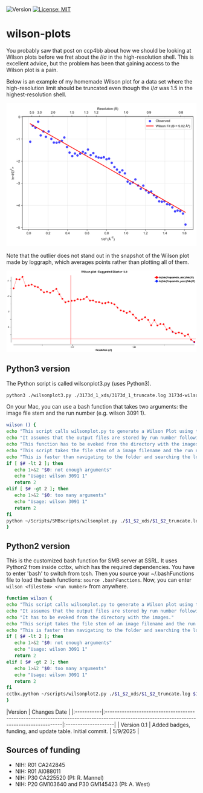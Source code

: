 ![Version](https://img.shields.io/static/v1?label=wilson-plots&message=0.0&color=brightcolor)
[![License: MIT](https://img.shields.io/badge/License-MIT-blue.svg)](https://opensource.org/licenses/MIT)


# wilson-plots

You probably saw that post on ccp4bb about how we should be looking at Wilson plots before we fret about the $I/{\sigma}$ in the high-resolution shell.
 This is excellent advice, but the problem has been that gaining access to the Wilson plot is a pain.
 
 
Below is an example of my homemade Wilson plot for a data set where the high-resolution limit should be truncated even though the $I/{\sigma}$ was 1.5 in the highest-resolution shell.

<p align="center"><img src="images/3173d-wilson.png" style="width: 90vw; min-width: 330px;"></p>

Note that the outlier does not stand out in the snapshot of the Wilson plot made by loggraph, which averages points rather than plotting all of them.

<p align="center"><img src="images/loggraph.png" style="width: 90vw; min-width: 330px;"></p>



## Python3 version

The Python script is called wilsonplot3.py (uses Python3). 

```bash
python3 ./wilsonplot3.py ./3173d_1_xds/3173d_1_truncate.log 3173d-wilson.png && preview 3173d-wilson.png
```

On your Mac, you can use a bash function that takes two arguments: the image file stem and the run number (e.g. wilson 3091 1). 

```bash
wilson () {
echo "This script calls wilsonplot.py to generate a Wilson Plot using the data in the truncate.log file."
echo "It assumes that the output files are stored by run number following the convention used by autoxds."
echo "This function has to be evoked from the directory with the images."
echo "This script takes the file stem of a image filename and the run number as two arguments in that order."
echo "This is faster than navigating to the folder and searching the log file for the summary table with vim."
if [ $# -lt 2 ]; then
   echo 1>&2 "$0: not enough arguments"
   echo "Usage: wilson 3091 1"
   return 2
elif [ $# -gt 2 ]; then
   echo 1>&2 "$0: too many arguments"
   echo "Usage: wilson 3091 1"
   return 2
fi
python ~/Scripts/SMBscripts/wilsonplot.py ./$1_$2_xds/$1_$2_truncate.log $1_$2-WilsonPlot.png && open -a preview $1_$2-WilsonPlot.png
}
```


## Python2 version

This is the customized bash function for SMB server at SSRL.
It uses Python2 from inside cctbx, which has the required dependencies.
You have to enter 'bash' to switch from tcsh.
Then you source your ~/.bashFunctions file to load the bash functions: `source .bashFunctions`.
Now, you can enter `wilson <filestem> <run number>` from anywhere.


```bash
function wilson {
echo "This script calls wilsonplot.py to generate a Wilson plot using the data in the truncate.log file."
echo "It assumes that the output files are stored by run number following the convention used by autoxds."
echo "It has to be evoked from the directory with the images."
echo "This script takes the file stem of an image filename and the run number as two arguments in that order."
echo "This is faster than navigating to the folder and searching the log file for the summary table with vim."
if [ $# -lt 2 ]; then
   echo 1>&2 "$0: not enough arguments"
   echo "Usage: wilson 3091 1"
   return 2
elif [ $# -gt 2 ]; then
   echo 1>&2 "$0: too many arguments"
   echo "Usage: wilson 3091 1"
   return 2
fi
cctbx.python ~/scripts/wilsonplot2.py ./$1_$2_xds/$1_$2_truncate.log $1_$2-wilsonplot.png && open $1_$2-wilsonplot.png
}
```


|Version      | Changes                                                                                                                                                     Date          |
|:-----------|:------------------------------------------------------------------------------------------------------------------------------------------|:--------------------|
| Version 0.1 |   Added badges, funding, and update table.  Initial commit.                                                                   | 5/9/2025  |

## Sources of funding

- NIH: R01 CA242845
- NIH: R01 AI088011
- NIH: P30 CA225520 (PI: R. Mannel)
- NIH: P20 GM103640 and P30 GM145423 (PI: A. West)
